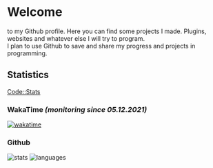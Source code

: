 # Welcome 
to my Github profile. Here you can find some projects I made. Plugins, websites and whatever else I will try to program.  
I plan to use Github to save and share my progress and projects in programming.
## Statistics
[Code::Stats](https://codestats.net/users/Funty)
### WakaTime *(monitoring since 05.12.2021)*
[![wakatime](https://wakatime.com/badge/user/6dcad35f-5e14-44f1-8e50-62062cfd7011.svg)](https://wakatime.com/@6dcad35f-5e14-44f1-8e50-62062cfd7011)  
### Github
![stats](https://github-readme-stats-dun-chi.vercel.app/api?username=FuntyGithub&show_icons=true&hide_border=true&hide_title=true&include_all_commits=true&count_private=true&bg_color=0d1117&text_color=f0f6fc&hide_border=true)
![languages](https://github-readme-stats-dun-chi.vercel.app/api/top-langs/?username=FuntyGithub&layout=compact&hide_title=true&bg_color=0d1117&text_color=f0f6fc&hide_border=true)
